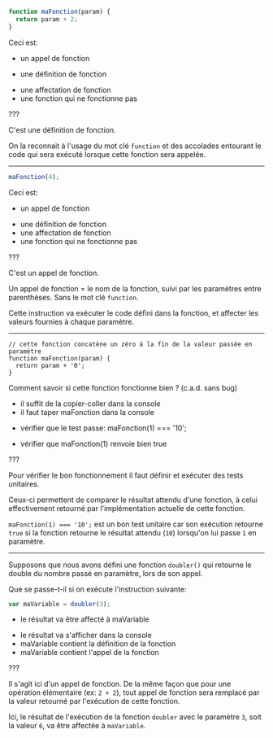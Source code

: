 ```js
function maFonction(param) {
  return param + 2;
}
```

Ceci est:

- un appel de fonction
* une définition de fonction
- une affectation de fonction
- une fonction qui ne fonctionne pas

???

C'est une définition de fonction.

On la reconnait à l'usage du mot clé `function` et des accolades entourant le code qui sera exécuté lorsque cette fonction sera appelée.

---

```js
maFonction(4);
```

Ceci est:

* un appel de fonction
- une définition de fonction
- une affectation de fonction
- une fonction qui ne fonctionne pas

???

C'est un appel de fonction.

Un appel de fonction = le nom de la fonction, suivi par les paramètres entre parenthèses. Sans le mot clé `function`.

Cette instruction va exécuter le code défini dans la fonction, et affecter les valeurs fournies à chaque paramètre.

---

```
// cette fonction concatène un zéro à la fin de la valeur passée en paramètre
function maFonction(param) {
  return param + '0';
}
```

Comment savoir si cette fonction fonctionne bien ? (c.a.d. sans bug)

- il suffit de la copier-coller dans la console
- il faut taper maFonction dans la console
* vérifier que le test passe: maFonction(1) === '10';
- vérifier que maFonction(1) renvoie bien true

???

Pour vérifier le bon fonctionnement il faut définir et exécuter des tests unitaires.

Ceux-ci permettent de comparer le résultat attendu d'une fonction, à celui effectivement retourné par l'implémentation actuelle de cette fonction.

`maFonction(1) === '10';` est un bon test unitaire car son exécution retourne `true` si la fonction retourne le résultat attendu (`10`) lorsqu'on lui passe `1` en paramètre.

---

Supposons que nous avons défini une fonction `doubler()` qui retourne le double du nombre passé en paramètre, lors de son appel.

Que se passe-t-il si on exécute l'instruction suivante:

```js
var maVariable = doubler(3);
```

* le résultat va être affecté à maVariable
- le résultat va s'afficher dans la console
- maVariable contient la définition de la fonction
- maVariable contient l'appel de la fonction

???

Il s'agit ici d'un appel de fonction. De la même façon que pour une opération élémentaire (ex: `2 + 2`), tout appel de fonction sera remplacé par la valeur retourné par l'exécution de cette fonction.

Ici, le résultat de l'exécution de la fonction `doubler` avec le paramètre `3`, soit la valeur `6`, va être affectée à `maVariable`.
